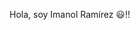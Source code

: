 Hola, soy Imanol Ramírez 😃!!
<!--
- 📚 I Study at Instituto Ténico Ricaldone
- ✏ I’m currently learning programming.
-🎇 I’m looking to graduate from baccalaureate.
- 💡 I love old music and i like it more if i listen to it while programming.
-->

